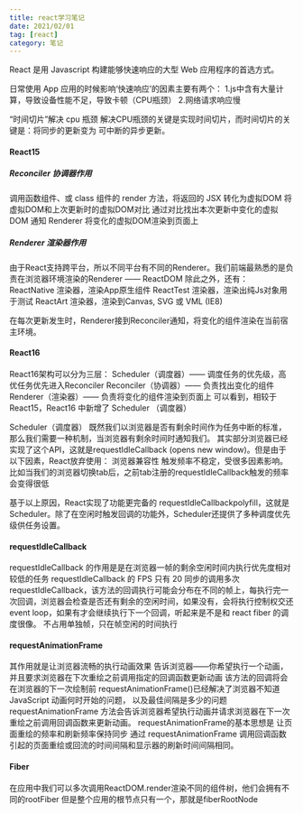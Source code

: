 ```yaml
---
title: react学习笔记
date: 2021/02/01
tag: [react]
category: 笔记
---
```


React 是用 Javascript 构建能够快速响应的大型 Web 应用程序的首选方式。

日常使用 App 应用的时候影响‘快速响应’的因素主要有两个：
1.js中含有大量计算，导致设备性能不足，导致卡顿（CPU瓶颈）
2.网络请求响应慢

“时间切片”解决 cpu 瓶颈
解决CPU瓶颈的关键是实现时间切片，而时间切片的关键是：将同步的更新变为 可中断的异步更新。

#### React15
##### Reconciler 协调器作用
调用函数组件、或 class 组件的 render 方法，将返回的 JSX 转化为虚拟DOM
将虚拟DOM和上次更新时的虚拟DOM对比
通过对比找出本次更新中变化的虚拟DOM
通知 Renderer 将变化的虚拟DOM渲染到页面上

##### Renderer 渲染器作用
由于React支持跨平台，所以不同平台有不同的Renderer。我们前端最熟悉的是负责在浏览器环境渲染的Renderer —— ReactDOM
除此之外，还有：
ReactNative 渲染器，渲染App原生组件
ReactTest 渲染器，渲染出纯Js对象用于测试
ReactArt 渲染器，渲染到Canvas, SVG 或 VML (IE8)

在每次更新发生时，Renderer接到Reconciler通知，将变化的组件渲染在当前宿主环境。


#### React16
React16架构可以分为三层：
Scheduler（调度器）—— 调度任务的优先级，高优任务优先进入Reconciler
Reconciler（协调器）—— 负责找出变化的组件
Renderer（渲染器）—— 负责将变化的组件渲染到页面上
可以看到，相较于React15，React16 中新增了 Scheduler （调度器）

Scheduler（调度器）
既然我们以浏览器是否有剩余时间作为任务中断的标准，那么我们需要一种机制，当浏览器有剩余时间时通知我们。
其实部分浏览器已经实现了这个API，这就是requestIdleCallback (opens new window)。但是由于以下因素，React放弃使用：
浏览器兼容性
触发频率不稳定，受很多因素影响。比如当我们的浏览器切换tab后，之前tab注册的requestIdleCallback触发的频率会变得很低

基于以上原因，React实现了功能更完备的 requestIdleCallbackpolyfill，这就是Scheduler。除了在空闲时触发回调的功能外，Scheduler还提供了多种调度优先级供任务设置。

#### requestIdleCallback
requestIdleCallback 的作用是是在浏览器一帧的剩余空闲时间内执行优先度相对较低的任务
requestIdleCallback 的 FPS 只有 20
同步的调用多次 requestIdleCallback，该方法的回调执行可能会分布在不同的帧上，每执行完一次回调，浏览器会检查是否还有剩余的空闲时间，如果没有，会将执行控制权交还 event loop，如果有才会继续执行下一个回调，听起来是不是和 react fiber 的调度很像。
不占用单独帧，只在帧空闲的时间执行

#### requestAnimationFrame
其作用就是让浏览器流畅的执行动画效果
告诉浏览器——你希望执行一个动画，并且要求浏览器在下次重绘之前调用指定的回调函数更新动画
该方法的回调将会在浏览器的下一次绘制前
requestAnimationFrame()已经解决了浏览器不知道 JavaScript 动画何时开始的问题， 以及最佳间隔是多少的问题
requestAnimationFrame 方法会告诉浏览器希望执行动画并请求浏览器在下一次重绘之前调用回调函数来更新动画。
requestAnimationFrame的基本思想是 让页面重绘的频率和刷新频率保持同步
通过 requestAnimationFrame 调用回调函数引起的页面重绘或回流的时间间隔和显示器的刷新时间间隔相同。

#### Fiber
在应用中我们可以多次调用ReactDOM.render渲染不同的组件树，他们会拥有不同的rootFiber
但是整个应用的根节点只有一个，那就是fiberRootNode